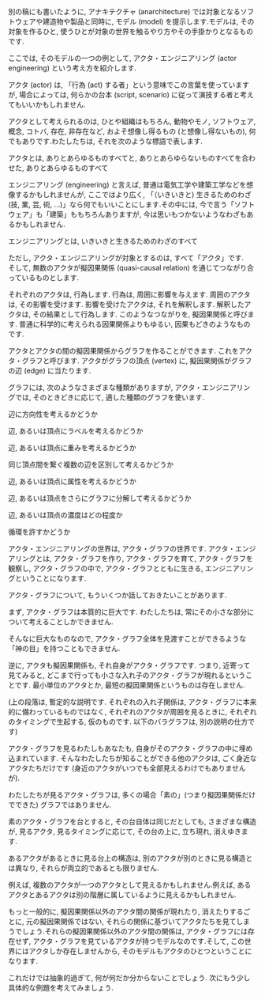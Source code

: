 別の稿にも書いたように, アナキテクチャ (anarchitecture) では対象となるソフトウェアや建造物や製品と同時に, モデル (model) を提示します.モデルは, その対象を作るひと, 使うひとが対象の世界を触るやり方やその手掛かりとなるものです.

ここでは, そのモデルの一つの例として, アクタ・エンジニアリング (actor engineering) という考え方を紹介します.

アクタ (actor) は, 「行為 (act) する者」という意味でこの言葉を使っていますが, 場合によっては, 何らかの台本 (script, scenario) に従って演技する者と考えてもいいかもしれません.

アクタとして考えられるのは, ひとや組織はもちろん, 動物やモノ, ソフトウェア, 概念, コトバ, 存在, 非存在など, およそ想像し得るもの (と想像し得ないもの), 何でもありです.わたしたちは, それを次のような標語で表します.

アクタとは, ありとあらゆるものすべてと, ありとあらゆらないものすべてを合わせた, ありとあらゆるものすべて

エンジニアリング (engineering) と言えば, 普通は電気工学や建築工学などを想像するかもしれませんが, ここではより広く, 「（いきいきと) 生きるためのわざ (技, 業, 芸, 術, …)」なら何でもいいことにします.その中には, 今で言う「ソフトウェア」も「建築」ももちろんありますが, 今は思いもつかないようなわざもあるかもしれません.

エンジニアリングとは, いきいきと生きるためのわざのすべて

ただし, アクタ・エンジニアリングが対象とするのは, すべて「アクタ」です.　そして, 無数のアクタが擬因果関係 (quasi-causal relation) を通じてつながり合っているものとします.

それぞれのアクタは, 行為します. 行為は, 周囲に影響を与えます. 周囲のアクタは, その影響を受けます. 影響を受けたアクタは, それを解釈します. 解釈したアクタは, その結果として行為します. このようなつながりを, 擬因果関係と呼びます. 普通に科学的に考えられる因果関係よりもゆるい, 因果もどきのようなものです.

アクタとアクタの間の擬因果関係からグラフを作ることができます. これをアクタ・グラフと呼びます. アクタがグラフの頂点 (vertex) に, 擬因果関係がグラフの辺 (edge) に当たります.

グラフには, 次のようなさまざまな種類がありますが, アクタ・エンジニアリングでは, そのときどきに応じて, 適した種類のグラフを使います.

辺に方向性を考えるかどうか

辺, あるいは頂点にラベルを考えるかどうか

辺, あるいは頂点に重みを考えるかどうか

同じ頂点間を繋ぐ複数の辺を区別して考えるかどうか

辺, あるいは頂点に属性を考えるかどうか

辺, あるいは頂点をさらにグラフに分解して考えるかどうか

辺, あるいは頂点の濃度はどの程度か

循環を許すかどうか

アクタ・エンジニアリングの世界は, アクタ・グラフの世界です. アクタ・エンジアリングとは, アクタ・グラフを作り, アクタ・グラフを育て, アクタ・グラフを観察し, アクタ・グラフの中で, アクタ・グラフとともに生きる, エンジニアリングということになります.

アクタ・グラフについて, もういくつか話しておきたいことがあります.

まず, アクタ・グラフは本質的に巨大です. わたしたちは, 常にその小さな部分について考えることしかできません.

そんなに巨大なものなので, アクタ・グラフ全体を見渡すことができるような「神の目」を持つこともできません.

逆に, アクタも擬因果関係も, それ自身がアクタ・グラフです. つまり, 近寄って見てみると, どこまで行っても小さな入れ子のアクタ・グラフが現れるということです. 最小単位のアクタとか, 最短の擬因果関係というものは存在しません.

(上の段落は, 暫定的な説明です. それぞれの入れ子関係は, アクタ・グラフに本来的に備わっているものではなく, それぞれのアクタが周囲を見るときに, それぞれのタイミングで生起する, 仮のものです. 以下のバラグラフは, 別の説明の仕方です)

アクタ・グラフを見るわたしもあなたも, 自身がそのアクタ・グラフの中に埋め込まれています. そんなわたしたちが知ることができる他のアクタは, ごく身近なアクタたちだけです (身近のアクタがいつでも全部見えるわけでもありませんが).

わたしたちが見るアクタ・グラフは, 多くの場合「素の」(つまり擬因果関係だけでできた) グラフではありません.

素のアクタ・グラフを台とすると, その台自体は同じだとしても, さまざまな構造が, 見るアクタ, 見るタイミングに応じて, その台の上に, 立ち現れ, 消えゆきます.

あるアクタがあるときに見る台上の構造は, 別のアクタが別のときに見る構造とは異なり, それらが両立的であるとも限りません.

例えば, 複数のアクタが一つのアクタとして見えるかもしれません.例えば, あるアクタとあるアクタは別の階層に属しているように見えるかもしれません.

もっと一般的に, 擬因果関係以外のアクタ間の関係が現れたり, 消えたりするごとに, 元の擬因果関係ではない, それらの関係に基づいてアクタたちを見てしまうでしょう.それらの擬因果関係以外のアクタ間の関係は, アクタ・グラフには存在せず, アクタ・グラフを見ているアクタが持つモデルなのです.そして, この世界にはアクタしか存在しませんから, そのモデルもアクタのひとつということになります.

これだけでは抽象的過ぎて, 何が何だか分からないことでしょう. 次にもう少し具体的な例題を考えてみましょう.
